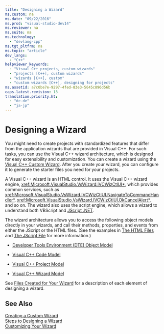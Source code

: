 ```yaml
---
title: "Designing a Wizard"
ms.custom: na
ms.date: "09/22/2016"
ms.prod: "visual-studio-dev14"
ms.reviewer: na
ms.suite: na
ms.technology: 
  - "devlang-cpp"
ms.tgt_pltfrm: na
ms.topic: "article"
dev_langs: 
  - "C++"
helpviewer_keywords: 
  - "Visual C++ projects, custom wizards"
  - "projects [C++], custom wizards"
  - "wizards [C++], custom"
  - "custom wizards [C++], designing for projects"
ms.assetid: a7c0be7e-9297-4fed-83e3-5645c896d56b
caps.latest.revision: 13
translation.priority.ht: 
  - "de-de"
  - "ja-jp"
---
```

# Designing a Wizard
You might need to create projects with standardized features that differ from the application wizards that are provided in Visual C++. For such tasks, you can use the Visual C++ wizard architecture, which is designed for easy extensibility and customization. You can create a wizard using the [Visual C++ Custom Wizard](../VS_csharp/creating-a-custom-wizard.md). After you create your wizard, you can configure it to generate the starter files you need for your projects.  
  
 A Visual C++ wizard is an HTML control. It uses the Visual C++ wizard engine, <xref:Microsoft.VisualStudio.VsWizard.IVCWizCtlUI*>, which provides common services, such as <xref:Microsoft.VisualStudio.VsWizard.IVCWizCtlUI.NavigateToCommandHandler*>, <xref:Microsoft.VisualStudio.VsWizard.IVCWizCtlUI.OkCancelAlert*>, and so on. The wizard also uses the script engine, which allows a wizard to understand both VBScript and [JScript .NET](assetId:///c7e636ee-c10f-45b1-85ec-fe2daca30bf5).  
  
 The wizard architecture allows you to access the following object models directly in your wizards, and call their methods, properties, and events from either the JScript or the HTML files. (See the examples in [The HTML Files](../VS_csharp/html-files.md) and [The JScript File](../VS_csharp/jscript-file.md) for more information.)  
  
-   [Developer Tools Environment (DTE) Object Model](assetId:///4173a963-7ac7-4966-9bb7-e28a9d9f6792)  
  
-   [Visual C++ Code Model](assetId:///dd6452c2-1054-44a1-b0eb-639a94a1216b)  
  
-   [Visual C++ Project Model](assetId:///06c1bbd9-4c79-4f97-ad6d-2b1dea8ecd1f)  
  
-   [Visual C++ Wizard Model](assetId:///159395ac-33c7-47bf-ad42-4e1435ddc758)  
  
 See [Files Created for Your Wizard](../VS_csharp/files-created-for-your-wizard.md) for a description of each element of designing a wizard.  
  
## See Also  
 [Creating a Custom Wizard](../VS_csharp/creating-a-custom-wizard.md)   
 [Steps to Designing a Wizard](../VS_csharp/steps-to-designing-a-wizard.md)   
 [Customizing Your Wizard](../VS_csharp/customizing-your-wizard.md)